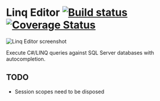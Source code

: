 Linq Editor [![Build status](https://ci.appveyor.com/api/projects/status/s7adk4g4bu8dmh9k?svg=true)](https://ci.appveyor.com/project/stofte/linq-editor) [![Coverage Status](https://coveralls.io/repos/stofte/linq-editor/badge.svg)](https://coveralls.io/r/stofte/linq-editor)
===========

![Linq Editor screenshot](http://i.imgur.com/M74uuEj.png "Query databases using familiar C#/LINQ syntax.")

Execute C#/LINQ queries against SQL Server databases with autocompletion.

TODO
----
- Session scopes need to be disposed
